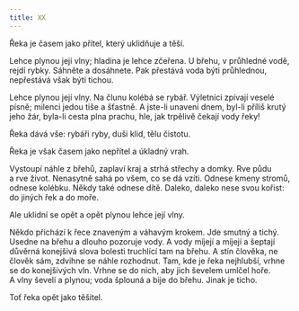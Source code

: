 ```yaml
---
title: XX
---
```


Řeka je časem jako přítel, který uklidňuje a těší.

Lehce plynou její vlny; hladina je lehce zčeřena. U břehu, v průhledné vodě, rejdí rybky. Sáhněte a dosáhnete. Pak přestává voda býti průhlednou, nepřestává však býti tichou.

Lehce plynou její vlny. Na člunu kolébá se rybář. Výletníci zpívají veselé písně; milenci jedou tiše a šťastně. A jste-li unaveni dnem, byl-li příliš krutý jeho žár, byla-li cesta plna prachu, hle, jak trpělivě čekají vody řeky!

Řeka dává vše: rybáři ryby, duši klid, tělu čistotu.

Řeka je však časem jako nepřítel a úkladný vrah.

Vystoupí náhle z břehů, zaplaví kraj a strhá střechy a domky. Rve půdu a rve život. Nenasytně sahá po všem, co se dá vzíti. Odnese kmeny stromů, odnese kolébku. Někdy také odnese dítě. Daleko, daleko nese svou kořist: do jiných řek a do moře.

Ale uklidní se opět a opět plynou lehce její vlny.

Někdo přichází k řece znaveným a váhavým krokem. Jde smutný a tichý. Usedne na břehu a dlouho pozoruje vody. A vody míjejí a míjejí a šeptají důvěrná konejšivá slova bolesti truchlící tam na břehu. A stín člověka, ne člověk sám, zdvihne se náhle rozhodnut. Tam, kde je řeka nejhlubší, vrhne se do konejšivých vln. Vrhne se do nich, aby jich ševelem umlčel hoře. A vlny ševelí a plynou; voda šplouná a bije do břehu. Jinak je ticho.

Toť řeka opět jako těšitel.

